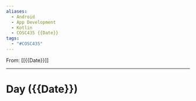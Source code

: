 ```yaml
---
aliases:
  - Android
  - App Development
  - Kotlin
  - COSC435 {{Date}}
tags:
  - "#COSC435"
---
```

From: [[{{Date}}]]

-------
# Day  ({{Date}})

